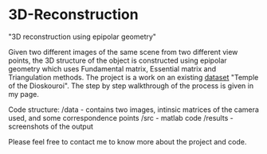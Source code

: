 # 3D-Reconstruction
"3D reconstruction using epipolar geometry"

Given two different images of the same scene from two different view points, the 3D structure of the object is constructed using epipolar geometry which uses Fundamental matrix, Essential matrix and Triangulation methods. The project is a work on an existing [dataset](http://vision.middlebury.edu/mview/data/)  "Temple of the Dioskouroi". The step by step walkthrough of the process is given in my page.

Code structure:
/data    - contains two images, intinsic matrices of the camera used, and some correspondence points
/src     - matlab code
/results - screenshots of the output

Please feel free to contact me to know more about the project and code.
